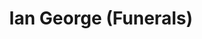 ---
title: "Ian George (Funerals)"
url: /cheltenham/ian-george-funerals/
shop: funeral directors
---